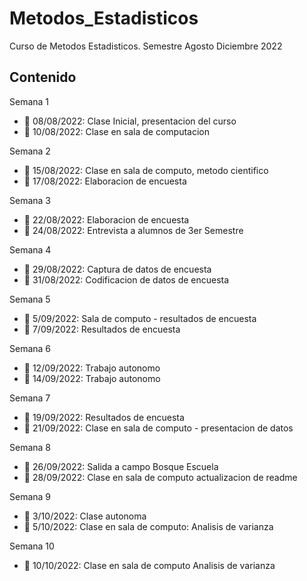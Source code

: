 # Metodos_Estadisticos
Curso de Metodos Estadisticos. Semestre Agosto Diciembre 2022

## Contenido 

Semana 1 

+ :maple_leaf: 08/08/2022: Clase Inicial, presentacion del curso 
+ :maple_leaf: 10/08/2022: Clase en sala de computacion 


Semana 2 

+ :evergreen_tree: 15/08/2022: Clase en sala de computo, metodo cientifico
+ :evergreen_tree: 17/08/2022: Elaboracion de encuesta


Semana 3 

+ :maple_leaf: 22/08/2022: Elaboracion de encuesta 
+ :maple_leaf: 24/08/2022: Entrevista a alumnos de 3er Semestre


Semana 4

+ :evergreen_tree: 29/08/2022: Captura  de datos de encuesta 
+ :evergreen_tree: 31/08/2022: Codificacion de datos de encuesta


Semana 5 

+ :maple_leaf: 5/09/2022: Sala de computo - resultados de encuesta
+ :maple_leaf: 7/09/2022: Resultados de encuesta


Semana 6 

+ :evergreen_tree: 12/09/2022: Trabajo autonomo 
+ :evergreen_tree: 14/09/2022: Trabajo autonomo


Semana 7

+ :maple_leaf: 19/09/2022: Resultados de encuesta
+ :maple_leaf: 21/09/2022: Clase en sala de computo - presentacion de datos


Semana 8 

+ :evergreen_tree: 26/09/2022: Salida a campo Bosque Escuela 
+ :evergreen_tree: 28/09/2022: Clase en sala de computo actualizacion de readme


Semana 9

+ :maple_leaf: 3/10/2022: Clase autonoma
+ :maple_leaf: 5/10/2022: Clase en sala de computo: Analisis de varianza

Semana 10 

+ :evergreen_tree: 10/10/2022: Clase en sala de computo Analisis de varianza

